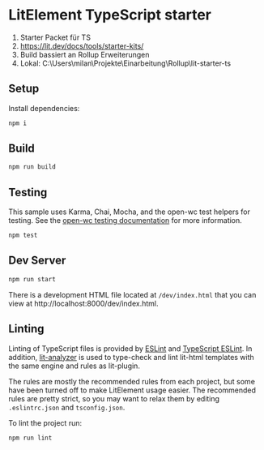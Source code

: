 # LitElement TypeScript starter 
1. Starter Packet für TS
2. https://lit.dev/docs/tools/starter-kits/
3. Build bassiert an Rollup Erweiterungen
4. Lokal: C:\Users\milan\Projekte\Einarbeitung\Rollup\lit-starter-ts 

## Setup

Install dependencies:

```bash
npm i
```

## Build

```bash
npm run build
```

## Testing

This sample uses Karma, Chai, Mocha, and the open-wc test helpers for testing. See the [open-wc testing documentation](https://open-wc.org/testing/testing.html) for more information.

```bash
npm test
```

## Dev Server

```bash
npm run start
```
There is a development HTML file located at `/dev/index.html` that you can view at http://localhost:8000/dev/index.html.

## Linting

Linting of TypeScript files is provided by [ESLint](eslint.org) and [TypeScript ESLint](https://github.com/typescript-eslint/typescript-eslint). In addition, [lit-analyzer](https://www.npmjs.com/package/lit-analyzer) is used to type-check and lint lit-html templates with the same engine and rules as lit-plugin.

The rules are mostly the recommended rules from each project, but some have been turned off to make LitElement usage easier. The recommended rules are pretty strict, so you may want to relax them by editing `.eslintrc.json` and `tsconfig.json`.

To lint the project run:

```bash
npm run lint
```










